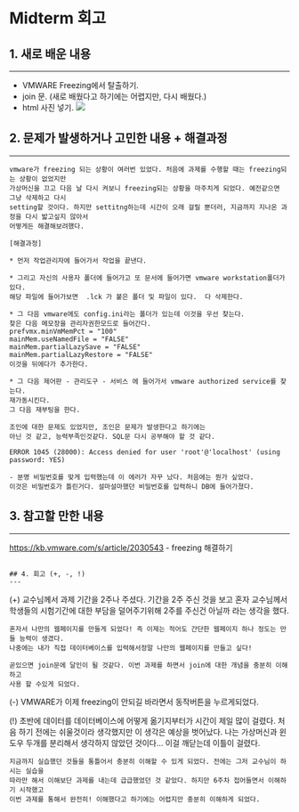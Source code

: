 # Midterm 회고

## 1. 새로 배운 내용
---

* VMWARE Freezing에서 탈출하기.
* join 문. (새로 배웠다고 하기에는 어렵지만, 다시 배웠다.)
* html 사진 넣기. <img src = "경로" >

## 2. 문제가 발생하거나 고민한 내용 + 해결과정
---

```
vmware가 freezing 되는 상황이 여러번 있었다. 처음에 과제를 수행할 때는 freezing되는 상황이 없었지만
가상머신을 끄고 다음 날 다시 켜보니 freezing되는 상황을 마주치게 되었다. 예전같으면 그냥 삭제하고 다시
setting할 것이다. 하지만 settitng하는데 시간이 오래 걸릴 뿐더러, 지금까지 지나온 과정을 다시 밟고싶지 않아서
어떻게든 해결해보려했다. 

[해결과정]

* 먼저 작업관리자에 들어가서 작업을 끝낸다. 

* 그리고 자신의 사용자 폴더에 들어가고 또 문서에 들어가면 vmware workstation폴더가 있다.
해당 파일에 들어가보면  .lck 가 붙은 폴더 및 파일이 있다.  다 삭제한다.

* 그 다음 vmware에도 config.ini라는 폴더가 있는데 이것을 우선 찾는다.
찾은 다음 메모장을 관리자권한모드로 들어간다. 
prefvmx.minVmMemPct = "100"
mainMem.useNamedFile = "FALSE"
mainMem.partialLazySave = "FALSE"
mainMem.partialLazyRestore = "FALSE"
이것을 뒤에다가 추가한다.

* 그 다음 제어판 - 관리도구 - 서비스 에 들어가서 vmware authorized service를 찾는다.
재가동시킨다.
그 다음 재부팅을 한다. 
```

```
조인에 대한 문제도 있었지만, 조인은 문제가 발생한다고 하기에는
아닌 것 같고, 능력부족인것같다. SQL문 다시 공부해야 할 것 같다.
```

```
ERROR 1045 (28000): Access denied for user 'root'@'localhost' (using password: YES)

- 분명 비밀번호를 맞게 입력했는데 이 에러가 자꾸 났다. 처음에는 뭔가 싶었다.
이것은 비밀번호가 틀린거다. 설마설마했던 비밀번호를 입력하니 DB에 들어가졌다.

```

## 3. 참고할 만한 내용
---
https://kb.vmware.com/s/article/2030543 - freezing 해결하기
```

## 4. 회고 (+, -, !)
---

```
(+) 교수님께서 과제 기간을 2주나 주셨다. 기간을 2주 주신 것을 보고 혼자 교수님께서 
    학생들의 시험기간에 대한 부담을 덜어주기위해 2주를 주신건 아닐까 라는 생각을 했다.
    
    혼자서 나만의 웹페이지를 만들게 되었다! 즉 이제는 적어도 간단한 웹페이지 하나 정도는 만들 능력이 생겼다.
    나중에는 내가 직접 데이터베이스를 입력해서정말 나만의 웹페이지를 만들고 싶다!
    
    곧있으면 join문에 달인이 될 것같다. 이번 과제를 하면서 join에 대한 개념을 충분히 이해하고
    사용 할 수있게 되었다.
 
(-) VMWARE가 이제 freezing이 안되길 바라면서 동작버튼을 누르게되었다.
   
(!) 초반에 데이터를 데이터베이스에 어떻게 옮기지부터가 시간이 제일 많이 걸렸다.
    처음 하기 전에는 쉬울것이라 생각했지만 이 생각은 예상을 벗어났다. 
    나는 가상머신과 윈도우 두개를 분리해서 생각하지 않았던 것이다... 이걸 깨닫는데 이틀이 걸렸다.
    
    지금까지 실습했던 것들을 통틀어서 충분히 이해할 수 있게 되었다. 전에는 그저 교수님이 하시는 실습을
    따라만 해서 이해보단 과제를 내는데 급급했었던 것 같았다. 하지만 6주차 접어들면서 이해하기 시작했고
    이번 과제를 통해서 완전히! 이해했다고 하기에는 어렵지만 충분히 이해하게 되었다.
       
```
